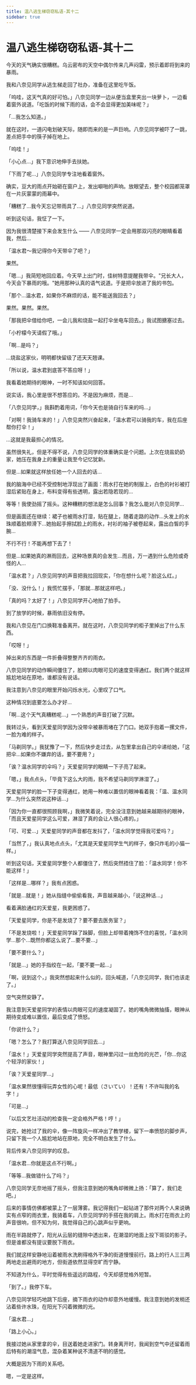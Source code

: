 ```yaml
---
title: 温八逃生梯窃窃私语-其十二
sidebar: true
---
```


# 温八逃生梯窃窃私语-其十二

<ClientOnly>
<title-pv/>
</ClientOnly>

今天的天气确实很糟糕。乌云密布的天空中偶尔传来几声闷雷，预示着即将到来的暴雨。

我和八奈见同学从逃生梯走回了社办，准备在这里吃午饭。

「呜哇，这天气真的好可怕。」八奈见同学一边从便当盒里夹出一块萝卜，一边看着窗外说道。「吃饭的时候下雨的话，会不会显得更加美味呢？」

「...我怎么知道。」

就在这时，一道闪电划破天际，随即而来的是一声巨响。八奈见同学被吓了一跳，差点把手中的筷子掉在地上。

「呜哇！」

「小心点...」我下意识地伸手去扶她。

「下雨了呢...」八奈见同学专注地看着窗外。

确实，豆大的雨点开始砸在窗户上，发出噼啪的声响。放眼望去，整个校园都笼罩在一片灰蒙蒙的雨幕中。

「糟糕了...我今天忘记带雨具了...」八奈见同学突然说道。

听到这句话，我怔了一下。

因为我很清楚接下来会发生什么 —— 八奈见同学一定会用那双闪亮的眼睛看着我，然后...

「温水君～我记得你今天带伞了吧？」

果然。

「嗯...」我简短地回应着。今天早上出门时，佳树特意提醒我带伞。"兄长大人，今天会下暴雨的哦。"她用那种认真的语气说道。于是把伞放进了我的书包。

「那个...温水君，如果你不麻烦的话，能不能送我回去？」

果然。果然。果然。

「那我把伞借给你吧，一会儿我和烧盐一起打伞坐电车回去。」我试图搪塞过去。

「小柠檬今天请假了哦。」

「啊...是吗？」

...烧盐这家伙，明明都快留级了还天天翘课。

「所以说，温水君到底答不答应呀！」

我看着她期待的眼神，一时不知该如何回答。

说实话，我心里是很不想答应的。不是因为麻烦，而是...

「八奈见同学，」我斟酌着用词，「你今天也是骑自行车来的吗...」

「对啊！我骑车来的！」八奈见突然兴奋起来，「温水君可以骑我的车，我在后座帮你打伞！」

...这就是我最担心的情况。

虽然很失礼，但是不得不说，八奈见同学的体重确实是个问题。上次在烧盐奶奶家，她压在我身上的重量让我至今记忆犹新。

但是...如果就这样放任她一个人回去的话...

我的脑海中已经不受控制地浮现出了画面：雨水打在她的制服上，白色的衬衫被打湿后紧贴在身上，布料变得有些透明，露出若隐若现的...

等等！我使劲摇了摇头。这种糟糕的想法是怎么回事？我怎么能对八奈见同学...

但是画面还在继续：裙子也被雨水打湿，贴在腿上，随着走路的动作...头发上的水珠顺着脸颊滑下...她抬起手擦拭脸上的雨水，衬衫的袖子被卷起来，露出白皙的手腕...

不行不行！不能再想下去了！

但是...如果她真的淋雨回去，这种场景真的会发生...而且，万一遇到什么危险或奇怪的人...

「温水君？」八奈见同学的声音把我拉回现实，「你在想什么呢？脸这么红。」

「没、没什么！」我慌忙摆手，「那就...那就这样吧。」

「真的吗？太好了！」八奈见同学开心地拍了拍手。

到了放学的时候，暴雨依旧没有停。

我和八奈见在门口换鞋准备离开。就在这时，八奈见同学的柜子里掉出了什么东西。

「哎呀！」

掉出来的东西是一件折叠得整整齐齐的雨衣。

八奈见同学的动作瞬间僵住了，脸颊以肉眼可见的速度变得通红。我们两个就这样尴尬地站在原地，谁都没有说话。

我注意到八奈见的眼里开始闪烁水光，心里叹了口气。

这种情况到底要怎么办才好...

「啊...这个天气真糟糕呢...」一个熟悉的声音打破了沉默。

我转过头，看到天爱星同学因为没带伞被暴雨堵在了门口。她双手抱着一摞文件，一脸为难的样子。

「马剃同学。」我犹豫了一下，然后快步走过去，从包里拿出自己的伞递给她，「这把伞...如果你不嫌弃的话，要不要用？」

「诶？温水同学的伞吗？」天爱星同学的眼睛一下子亮了起来。

「嗯，」我点点头，「毕竟下这么大的雨，我不希望马剃同学淋湿了。」

天爱星同学的脸一下子变得通红，她用一种难以置信的眼神看着我：「温、温水同学...为什么突然说这种话...」

「因为你一直都很照顾我啊，」我微笑着说，完全没注意到她越来越期待的眼神，「而且天爱星同学这么可爱，淋湿了真的会让人很心疼的。」

「可、可爱...」天爱星同学的声音都在发抖了，「温水同学觉得我可爱吗？」

「当然了，」我认真地点点头，「尤其是天爱星同学生气的样子，像只炸毛的小猫一样。」

听到这句话，天爱星同学整个人都僵住了，然后突然捂住了脸：「温水同学！你不能这样！」

「这样是...哪样？」我有点困惑。

「就是...就是！」她从指缝中偷偷看我，声音越来越小，「说这种话...」

看着满脸通红的天爱星，我更困惑了。

「天爱星同学，你是不是发烧了？要不要去医务室？」

「不是发烧啦！」天爱星同学跺了跺脚，但脸上却带着掩饰不住的喜悦，「温水同学...那个...既然你都这么说了...要不要...」

「要不要什么？」

「就是...」她的手指绞在一起，「要不要一起...」

「啊，说到这个，」我突然想起来什么似的，回头喊道，「八奈见同学，我们也该走了。」

空气突然安静了。

我注意到天爱星同学的表情以肉眼可见的速度凝固了。她的嘴角微微抽搐，眼神从期待变成难以置信，最后变成了愤怒。

「你说什么？」

「嗯？怎么了？我打算送八奈见同学回去...」

「温水！」天爱星同学突然提高了声音，眼神里闪过一丝危险的光芒，「你...你这个轻浮的家伙！」

「诶？天爱星同学...」

「温水果然很懂得玩弄女性的心呢！最低（さいてい）！还有！不许叫我的名字！」

「可是...」

「以后文艺社活动的检查我一定会格外严格！哼！」

说完，她抢过了我的伞，像一阵旋风一样冲出了教学楼，留下一串愤怒的脚步声，只留下我一个人尴尬地站在原地，完全不明白发生了什么。

背后传来八奈见同学的叹息。

「温水君...你就是这点不行啊。」

「等等...我做错什么了吗？」

八奈见同学无奈地摇了摇头，但我注意到她的嘴角却微微上扬：「算了，我们走吧。」

后来的事情仿佛都被蒙上了一层薄雾。我记得我们一起钻进了那件对两个人来说确实有点窄的雨衣里，我骑着车，八奈见同学的手搭在我的肩上。雨水打在雨衣上的声音很响，但不知为何，我觉得自己的心跳声似乎更响。

雨在半路就停了，阳光从云层的缝隙中透出来，在潮湿的地面上投下斑驳的影子。但是谁都没有提议要脱下雨衣。

我们就这样安静地沿着被雨水洗刷得格外干净的街道慢慢前行。路上的行人三三两两地走出避雨的地方，但街道依然显得空旷而宁静。

不知道为什么，平时觉得有些遥远的路程，今天却感觉格外短暂。

「到了。」我停下车。

八奈见同学轻巧地跳下后座，摘下雨衣的动作却意外地缓慢。我注意到她的发梢还沾着些许水珠，在阳光下闪着微微的光。

「温水君...」

「路上小心。」

我接过她从家里拿的伞，目送着她走进家门。转身离开时，我闻到空气中还留着雨后特有的潮湿气息，混杂着某种说不清道不明的感觉。

大概是因为下雨的关系吧。

嗯，一定是这样。

<ClientOnly>
  <leave/>
</ClientOnly/>